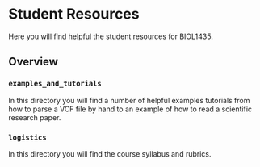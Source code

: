 # Student Resources

Here you will find helpful the student resources for BIOL1435.



## Overview

### `examples_and_tutorials`

In this directory you will find a number of helpful examples tutorials from how to parse a VCF file by hand to an example of how to read a scientific research paper.

### `logistics`

In this directory you will find the course syllabus and rubrics.